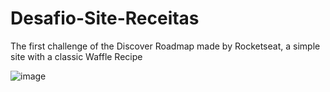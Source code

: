 # Desafio-Site-Receitas
The first challenge of the Discover Roadmap made by Rocketseat, a simple site with a classic Waffle Recipe


![image](https://user-images.githubusercontent.com/64758816/148247253-30ca4dfa-9911-4751-bd95-52e9e7e4d55d.png)
